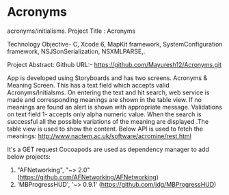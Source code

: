 # Acronyms
acronyms/initialisms.
Project Title :
Acronyms

Technology
Objective- C, Xcode 6,  MapKit framework,  SystemConfiguration framework, NSJSonSerialization, NSXMLPARSE,.


Project Abstract:
Github URL:- https://github.com/Mayuresh12/Acronyms.git

App is developed using Storyboards and has two screens. Acronyms & Meaning Screen. This has a text field which accepts valid Acronyms/Initialsms. On entering the text and hit search, web service is made and corresponding meanings are shown in the table view. If no meanings are found an alert is shown with appropriate message. Validations on text field 1- accepts only alpha numeric value. When the search is successful all the possible variations of the meaning are displayed .The table view is used to show the content.
Below API is used to fetch the meanings:
http://www.nactem.ac.uk/software/acromine/rest.html


It's a GET request
Cocoapods are used as dependency manager to add below projects:
1.	"AFNetworking", "~> 2.0" (https://github.com/AFNetworking/AFNetworking)
2.	'MBProgressHUD', '~> 0.9.1' (https://github.com/jdg/MBProgressHUD)
